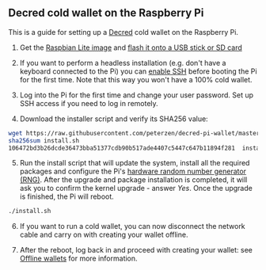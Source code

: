 ## Decred cold wallet on the Raspberry Pi

This is a guide for setting up a [Decred](https://www.decred.org) cold wallet on the Raspberry Pi.


1. Get the [Raspbian Lite image](https://www.raspberrypi.org/downloads/raspbian/) and [flash it onto a USB stick or SD card](https://www.raspberrypi.org/documentation/installation/installing-images/README.md)


2. If you want to perform a headless installation (e.g. don't have a keyboard connected to the Pi) you can [enable SSH](https://www.raspberrypi.org/documentation/remote-access/ssh/) before booting the Pi for the first time.  Note that this way you won't have a 100% cold wallet.

3. Log into the Pi for the first time and change your user password.  Set up SSH access if you need to log in remotely.

4. Download the installer script and verify its SHA256 value:

```bash
wget https://raw.githubusercontent.com/peterzen/decred-pi-wallet/master/install.sh
sha256sum install.sh
106472bd3b26dcde36473bba51377cdb90b517ade4407c5447c647b11894f281  install.sh

```

5. Run the install script that will update the system, install all the required packages and configure the Pi's [hardware random number generator (RNG)](http://fios.sector16.net/hardware-rng-on-raspberry-pi/).  After the upgrade and package installation is completed, it will ask you to confirm the kernel upgrade - answer *Yes*.  Once the upgrade is finished, the Pi will reboot.

```bash
./install.sh
````

6. If you want to run a cold wallet, you can now disconnect the network cable and carry on with creating your wallet offline.

7. After the reboot, log back in and proceed with creating your wallet: see [Offline wallets](https://github.com/chappjc/dcrwallet/blob/master/docs/offline_wallets.md) for more information.


